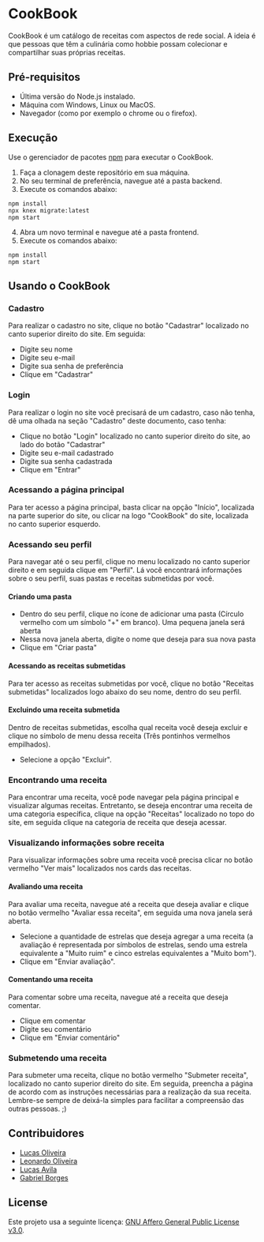 # CookBook

CookBook é um catálogo de receitas com aspectos de rede social. A ideia é que pessoas que têm a culinária como hobbie possam colecionar e compartilhar suas próprias receitas.

## Pré-requisitos
* Última versão do Node.js instalado.
* Máquina com Windows, Linux ou MacOS.
* Navegador (como por exemplo o chrome ou o firefox).

## Execução

Use o gerenciador de pacotes [npm](https://www.npmjs.com/) para executar o CookBook.

1. Faça a clonagem deste repositório em sua máquina.
2. No seu terminal de preferência, navegue até a pasta backend.
3. Execute os comandos abaixo:
```
npm install
npx knex migrate:latest
npm start
```
4. Abra um novo terminal e navegue até a pasta frontend.
5. Execute os comandos abaixo:
```
npm install
npm start
```

## Usando o CookBook
### Cadastro
Para realizar o cadastro no site, clique no botão "Cadastrar" localizado no canto superior direito do site.
Em seguida:
* Digite seu nome
* Digite seu e-mail
* Digite sua senha de preferência
* Clique em "Cadastrar"
### Login
Para realizar o login no site você precisará de um cadastro, caso não tenha, dê uma olhada na seção "Cadastro" deste documento, caso tenha:
* Clique no botão "Login" localizado no canto superior direito do site, ao lado do botão "Cadastrar"
* Digite seu e-mail cadastrado
* Digite sua senha cadastrada
* Clique em "Entrar"
### Acessando a página principal
Para ter acesso a página principal, basta clicar na opção "Início", localizada na parte superior do site, ou clicar na logo "CookBook" do site, localizada no canto superior esquerdo.
### Acessando seu perfil
Para navegar até o seu perfil, clique no menu localizado no canto superior direito e em seguida clique em "Perfil". Lá você encontrará informações sobre o seu perfil, suas pastas e receitas submetidas por você.
#### Criando uma pasta
* Dentro do seu perfil, clique no ícone de adicionar uma pasta (Círculo vermelho com um símbolo "+" em branco). Uma pequena janela será aberta
* Nessa nova janela aberta, digite o nome que deseja para sua nova pasta
* Clique em "Criar pasta"
#### Acessando as receitas submetidas
Para ter acesso as receitas submetidas por você, clique no botão "Receitas submetidas" localizados logo abaixo do seu nome, dentro do seu perfil.
#### Excluindo uma receita submetida
Dentro de receitas submetidas, escolha qual receita você deseja excluir e clique no símbolo de menu dessa receita (Três pontinhos vermelhos empilhados).
* Selecione a opção "Excluir".
### Encontrando uma receita
Para encontrar uma receita, você pode navegar pela página principal e visualizar algumas receitas. Entretanto, se deseja encontrar uma receita de uma categoria específica, clique na opção "Receitas" localizado no topo do site, em seguida clique na categoria de receita que deseja acessar.
### Visualizando informações sobre receita
Para visualizar informações sobre uma receita você precisa clicar no botão vermelho "Ver mais" localizados nos cards das receitas. 
#### Avaliando uma receita
Para avaliar uma receita, navegue até a receita que deseja avaliar e clique no botão vermelho "Avaliar essa receita", em seguida uma nova janela será aberta.
* Selecione a quantidade de estrelas que deseja agregar a uma receita (a avaliação é representada por símbolos de estrelas, sendo uma estrela equivalente a "Muito ruim" e cinco estrelas equivalentes a "Muito bom").
* Clique em "Enviar avaliação".
#### Comentando uma receita
Para comentar sobre uma receita, navegue até a receita que deseja comentar.
* Clique em comentar
* Digite seu comentário
* Clique em "Enviar comentário"
### Submetendo uma receita
Para submeter uma receita, clique no botão vermelho "Submeter receita", localizado no canto superior direito do site. Em seguida, preencha a página de acordo com as instruções necessárias para a realização da sua receita. Lembre-se sempre de deixá-la simples para facilitar a compreensão das outras pessoas. ;)



## Contribuidores
* [Lucas Oliveira](https://github.com/Lucas0liveira)
* [Leonardo Oliveira](https://github.com/Leozaru)
* [Lucas Avila](https://github.com/Lblaster)
* [Gabriel Borges](https://github.com/GabrielBG0)

## License
Este projeto usa a seguinte licença: [GNU Affero General Public License v3.0](https://www.gnu.org/licenses/agpl-3.0.pt-br.html).
